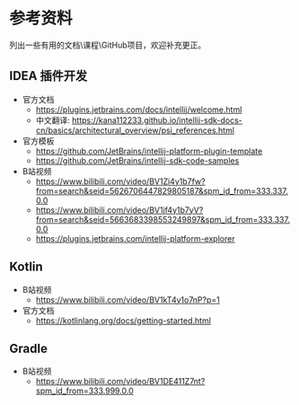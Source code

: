 # 参考资料
列出一些有用的文档\课程\GitHub项目，欢迎补充更正。

## IDEA 插件开发
- 官方文档
  - https://plugins.jetbrains.com/docs/intellij/welcome.html
  - 中文翻译: https://kana112233.github.io/intellij-sdk-docs-cn/basics/architectural_overview/psi_references.html
- 官方模板
  - https://github.com/JetBrains/intellij-platform-plugin-template
  - https://github.com/JetBrains/intellij-sdk-code-samples
- B站视频
  - https://www.bilibili.com/video/BV1Zi4y1b7fw?from=search&seid=5626706447829805187&spm_id_from=333.337.0.0
  - https://www.bilibili.com/video/BV1jf4y1b7yV?from=search&seid=5663683398553249897&spm_id_from=333.337.0.0
  - https://plugins.jetbrains.com/intellij-platform-explorer
## Kotlin
- B站视频
  - https://www.bilibili.com/video/BV1kT4y1o7nP?p=1
- 官方文档
  - https://kotlinlang.org/docs/getting-started.html
## Gradle
- B站视频
  - https://www.bilibili.com/video/BV1DE411Z7nt?spm_id_from=333.999.0.0